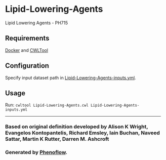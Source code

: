 # Lipid-Lowering-Agents

Lipid Lowering Agents - PH715

## Requirements

[Docker](https://docs.docker.com/install/) and [CWLTool](https://github.com/common-workflow-language/cwltool#install)

## Configuration

Specify input dataset path in [Lipid-Lowering-Agents-inputs.yml](Lipid-Lowering-Agents-inputs.yml).

## Usage

Run: `cwltool Lipid-Lowering-Agents.cwl Lipid-Lowering-Agents-inputs.yml`

***

### Based on original definition developed by Alison K Wright, Evangelos Kontopantelis, Richard Emsley, Iain Buchan, Naveed Sattar, Martin K Rutter, Darren M. Ashcroft
### Generated by [Phenoflow](https://kclhi.org/phenoflow).
